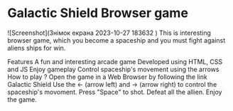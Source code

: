 # Galactic Shield Browser game
![Screenshot](Знімок екрана 2023-10-27 183632 ) This is interesting browser game, which you become a spaceship and you must fight against aliens ships for win.

Features
A fun and interesting arcade game
Developed using HTML, CSS and JS
Enjoy gameplay
Control spaceship's movement using the arrows
How to play ?
Open the game in a Web Browser by following the link Galactic Shield
Use the <- (arrow left) and -> (arrow right) to control the spaceship's movoment.
Press "Space" to shot.
Defeat all the allien.
Enjoy the game.
